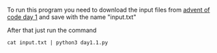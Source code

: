 To run this program you need to download the input files from [advent of code day 1](https://adventofcode.com/2023/day/1) and save with the name "input.txt"

After that just run the command

```console
cat input.txt | python3 day1.1.py
```
